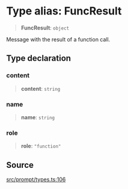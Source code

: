 # Type alias: FuncResult

> **FuncResult**: `object`

Message with the result of a function call.

## Type declaration

### content

> **content**: `string`

### name

> **name**: `string`

### role

> **role**: `"function"`

## Source

[src/prompt/types.ts:106](https://github.com/dexaai/llm-tools/blob/98f7fd5/src/prompt/types.ts#L106)
